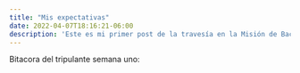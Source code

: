 ```yaml
---
title: "Mis expectativas"
date: 2022-04-07T18:16:21-06:00
description: 'Este es mi primer post de la travesía en la Misión de Backend con Node JS de Launch X.'
---
```


Bitacora del tripulante
semana uno: 
